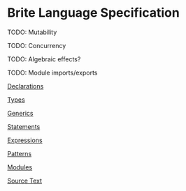 Brite Language Specification
============================

TODO: Mutability

TODO: Concurrency

TODO: Algebraic effects?

TODO: Module imports/exports

[Declarations](declarations/index.md)

[Types](types.md)

[Generics](generics.md)

[Statements](statements.md)

[Expressions](expressions.md)

[Patterns](patterns.md)

[Modules](modules.md)

[Source Text](source-text.md)
